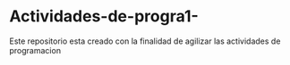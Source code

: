 # Actividades-de-progra1-
Este repositorio esta creado con la finalidad de agilizar las actividades de programacion
